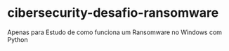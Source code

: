 # cibersecurity-desafio-ransomware
Apenas para Estudo de como funciona um Ransomware no Windows com Python
